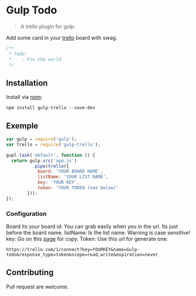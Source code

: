 # Gulp Todo

> A trello plugin for gulp.

Add some card in your [trello](trello.com) board with swag.

```javascript
/**
 * Todo:
 *    - Fix the world
 */
```

## Installation

Install via [npm](https://npmjs.org/package/gulp-trello):
```
npm install gulp-trello --save-dev
```

## Exemple
```js
var gulp = require('gulp');
var trello = require('gulp-trello');

gupl.task('default', function () {
  return gulp.src('app.js')
          .pipe(trello({
            board: 'YOUR BOARD NAME',
            listName: 'YOUR LIST NAME',
            key: 'YOUR KEY',
            token: 'YOUR TOKEN (see below)'
        }));
});
```

### Configuration

Board its your board id: You can grab easily when you in the url. Its just before the board name.
listName: Is the list name. Warning is case sensitive!
key: Go on this [page](https://trello.com/app-key) for copy.
Token: Use this url for generate one:
```
https://trello.com/1/connect?key=YOURKEY&name=Gulp-todo&response_type=token&scope=read,write&expiration=never
```

## Contributing

Pull request are welcome.